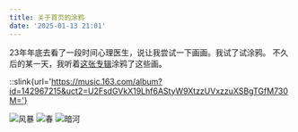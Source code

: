 ```yaml
---
title: 关于首页的涂鸦
date: '2025-01-13 21:01'
---
```


23年年底去看了一段时间心理医生，说让我尝试一下画画。我试了试涂鸦。
不久后的某一天，我听着[这张专辑](https://music.163.com/album?id=142967215&uct2=U2FsdGVkX19Lhf6AStyW9XtzzUVxzzuXSBgTGfM730M=)涂鸦了这些画。

::slink{url='https://music.163.com/album?id=142967215&uct2=U2FsdGVkX19Lhf6AStyW9XtzzUVxzzuXSBgTGfM730M='}

![风暴](/images/tuya.png)
![春](/images/tuya-2.png)
![暗河](/images/tuya-3.png)
